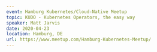 ```yaml
---
event: Hamburg Kubernetes/Cloud-Native Meetup
topic: KUDO - Kubernetes Operators, the easy way
speaker: Matt Jarvis
date: 2020-04-23
location: Hamburg, DE
url: https://www.meetup.com/Hamburg-Kubernetes-Meetup/
---
```


<!-- some more info about the event could go here -->

<!-- more -->
